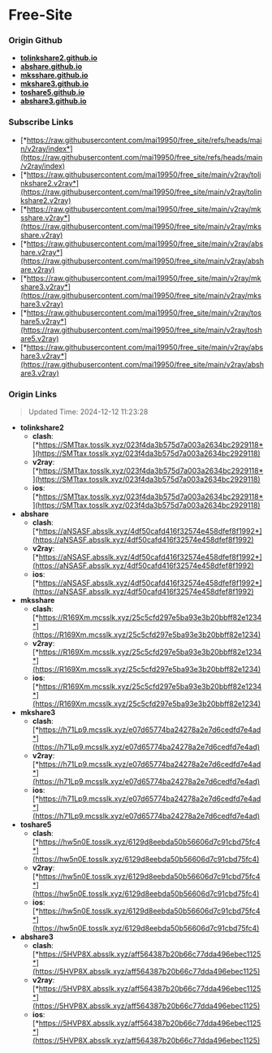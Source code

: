 # Free-Site

### Origin Github

- [**tolinkshare2.github.io**](https://github.com/tolinkshare2/tolinkshare2.github.io)
- [**abshare.github.io**](https://github.com/abshare/abshare.github.io)
- [**mksshare.github.io**](https://github.com/mksshare/mksshare.github.io)
- [**mkshare3.github.io**](https://github.com/mkshare3/mkshare3.github.io)
- [**toshare5.github.io**](https://github.com/toshare5/toshare5.github.io)
- [**abshare3.github.io**](https://github.com/abshare3/abshare3.github.io)

### Subscribe Links

- [*https://raw.githubusercontent.com/mai19950/free_site/refs/heads/main/v2ray/index*](https://raw.githubusercontent.com/mai19950/free_site/refs/heads/main/v2ray/index)
- [*https://raw.githubusercontent.com/mai19950/free_site/main/v2ray/tolinkshare2.v2ray*](https://raw.githubusercontent.com/mai19950/free_site/main/v2ray/tolinkshare2.v2ray)
- [*https://raw.githubusercontent.com/mai19950/free_site/main/v2ray/mksshare.v2ray*](https://raw.githubusercontent.com/mai19950/free_site/main/v2ray/mksshare.v2ray)
- [*https://raw.githubusercontent.com/mai19950/free_site/main/v2ray/abshare.v2ray*](https://raw.githubusercontent.com/mai19950/free_site/main/v2ray/abshare.v2ray)
- [*https://raw.githubusercontent.com/mai19950/free_site/main/v2ray/mkshare3.v2ray*](https://raw.githubusercontent.com/mai19950/free_site/main/v2ray/mkshare3.v2ray)
- [*https://raw.githubusercontent.com/mai19950/free_site/main/v2ray/toshare5.v2ray*](https://raw.githubusercontent.com/mai19950/free_site/main/v2ray/toshare5.v2ray)
- [*https://raw.githubusercontent.com/mai19950/free_site/main/v2ray/abshare3.v2ray*](https://raw.githubusercontent.com/mai19950/free_site/main/v2ray/abshare3.v2ray)

### Origin Links

> Updated Time: 2024-12-12 11:23:28

- **tolinkshare2**
  - **clash**: [*https://SMTtax.tosslk.xyz/023f4da3b575d7a003a2634bc2929118*](https://SMTtax.tosslk.xyz/023f4da3b575d7a003a2634bc2929118)
  - **v2ray**: [*https://SMTtax.tosslk.xyz/023f4da3b575d7a003a2634bc2929118*](https://SMTtax.tosslk.xyz/023f4da3b575d7a003a2634bc2929118)
  - **ios**: [*https://SMTtax.tosslk.xyz/023f4da3b575d7a003a2634bc2929118*](https://SMTtax.tosslk.xyz/023f4da3b575d7a003a2634bc2929118)
- **abshare**
  - **clash**: [*https://aNSASF.absslk.xyz/4df50cafd416f32574e458dfef8f1992*](https://aNSASF.absslk.xyz/4df50cafd416f32574e458dfef8f1992)
  - **v2ray**: [*https://aNSASF.absslk.xyz/4df50cafd416f32574e458dfef8f1992*](https://aNSASF.absslk.xyz/4df50cafd416f32574e458dfef8f1992)
  - **ios**: [*https://aNSASF.absslk.xyz/4df50cafd416f32574e458dfef8f1992*](https://aNSASF.absslk.xyz/4df50cafd416f32574e458dfef8f1992)
- **mksshare**
  - **clash**: [*https://R169Xm.mcsslk.xyz/25c5cfd297e5ba93e3b20bbff82e1234*](https://R169Xm.mcsslk.xyz/25c5cfd297e5ba93e3b20bbff82e1234)
  - **v2ray**: [*https://R169Xm.mcsslk.xyz/25c5cfd297e5ba93e3b20bbff82e1234*](https://R169Xm.mcsslk.xyz/25c5cfd297e5ba93e3b20bbff82e1234)
  - **ios**: [*https://R169Xm.mcsslk.xyz/25c5cfd297e5ba93e3b20bbff82e1234*](https://R169Xm.mcsslk.xyz/25c5cfd297e5ba93e3b20bbff82e1234)
- **mkshare3**
  - **clash**: [*https://h71Lp9.mcsslk.xyz/e07d65774ba24278a2e7d6cedfd7e4ad*](https://h71Lp9.mcsslk.xyz/e07d65774ba24278a2e7d6cedfd7e4ad)
  - **v2ray**: [*https://h71Lp9.mcsslk.xyz/e07d65774ba24278a2e7d6cedfd7e4ad*](https://h71Lp9.mcsslk.xyz/e07d65774ba24278a2e7d6cedfd7e4ad)
  - **ios**: [*https://h71Lp9.mcsslk.xyz/e07d65774ba24278a2e7d6cedfd7e4ad*](https://h71Lp9.mcsslk.xyz/e07d65774ba24278a2e7d6cedfd7e4ad)
- **toshare5**
  - **clash**: [*https://hw5n0E.tosslk.xyz/6129d8eebda50b56606d7c91cbd75fc4*](https://hw5n0E.tosslk.xyz/6129d8eebda50b56606d7c91cbd75fc4)
  - **v2ray**: [*https://hw5n0E.tosslk.xyz/6129d8eebda50b56606d7c91cbd75fc4*](https://hw5n0E.tosslk.xyz/6129d8eebda50b56606d7c91cbd75fc4)
  - **ios**: [*https://hw5n0E.tosslk.xyz/6129d8eebda50b56606d7c91cbd75fc4*](https://hw5n0E.tosslk.xyz/6129d8eebda50b56606d7c91cbd75fc4)
- **abshare3**
  - **clash**: [*https://5HVP8X.absslk.xyz/aff564387b20b66c77dda496ebec1125*](https://5HVP8X.absslk.xyz/aff564387b20b66c77dda496ebec1125)
  - **v2ray**: [*https://5HVP8X.absslk.xyz/aff564387b20b66c77dda496ebec1125*](https://5HVP8X.absslk.xyz/aff564387b20b66c77dda496ebec1125)
  - **ios**: [*https://5HVP8X.absslk.xyz/aff564387b20b66c77dda496ebec1125*](https://5HVP8X.absslk.xyz/aff564387b20b66c77dda496ebec1125)
